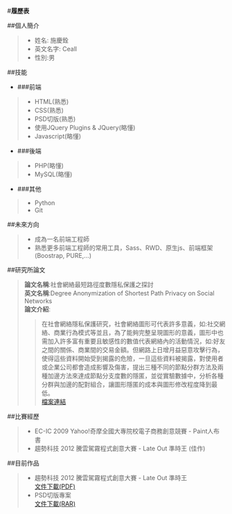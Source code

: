 #**履歷表** 

##個人簡介
> - 姓名: 施慶銓  
> - 英文名字: Ceall  
> - 性別:男  

##技能

 + ###前端
  > - HTML(熟悉)
  > - CSS(熟悉)
  > - PSD切版(熟悉)
  > - 使用JQuery Plugins & JQuery(略懂)
  > - Javascript(略懂)

 + ###後端
  > - PHP(略懂)
  > - MySQL(略懂)

 + ###其他
  > - Python
  > - Git 

##未來方向
> - 成為一名前端工程師  
> - 熟悉更多前端工程師的常用工具，Sass、RWD、原生js、前端框架(Boostrap, PURE,...)


##研究所論文
> **論文名稱**:社會網絡最短路徑度數隱私保護之探討  
> **英文名稱**:Degree Anonymization of Shortest Path Privacy on Social Networks  
> **論文介紹**: 
>>在社會網絡隱私保護研究，社會網絡圖形可代表許多意義，如:社交網絡、商業行為模式等並且，為了能夠完整呈現圖形的意義，圖形中也需加入許多富有重要且敏感性的數值代表網絡內的活動情況，如:好友之間的關係、商業間的交易金額。但網路上日增月益惡意攻擊行為，使得這些資料開始受到揭露的危險，一旦這些資料被揭露，對使用者或企業公司都會造成影響及傷害，提出三種不同的節點分群方法及兩種加邊方法來達成節點分支度數的隱匿，並從實驗數據中，分析各種分群與加邊的配對組合，讓圖形隱匿的成本與圖形修改程度降到最低。  
> [檔案連結](http://tinyurl.com/ku2sfvk)
 
 
##比賽經歷
> - EC-IC 2009 Yahoo!奇摩全國大專院校電子商務創意競賽 - Paint人布書
> - 趨勢科技 2012 騰雲駕霧程式創意大賽 - Late Out 準時王 (佳作)


##目前作品
> - 趨勢科技 2012 騰雲駕霧程式創意大賽 - Late Out 準時王  
[文件下載(PDF)](http://tinyurl.com/l2evzuu) 
> - PSD切版專案  
[文件下載(RAR)](http://tinyurl.com/nwt3e58)
